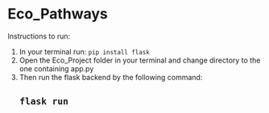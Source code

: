 # Eco_Pathways

Instructions to run:
1. In your terminal run: ```pip install flask```
2. Open the Eco_Project folder in your terminal and change directory to the one containing app.py
3. Then run the flask backend by the following command:
   ## ```flask run```
